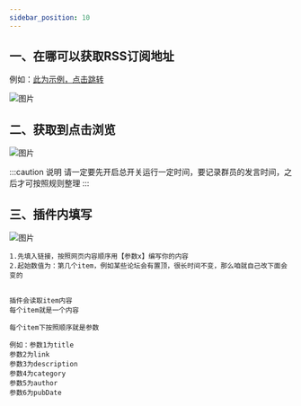 ```yaml
---
sidebar_position: 10
---
```


## 一、在哪可以获取RSS订阅地址
例如：[此为示例，点击跳转](http://kyle.axi8.cn/forum.php?mod=rss&fid=40&auth=0)

![图片](/img/doc/高级功能/高级首页/RSS订阅1.png)

## 二、获取到点击浏览
![图片](/img/doc/高级功能/高级首页/RSS订阅2.png)

:::caution 说明
请一定要先开启总开关运行一定时间，要记录群员的发言时间，之后才可按照规则整理
:::

## 三、插件内填写
![图片](/img/doc/高级功能/高级首页/RSS订阅3.png)
~~~
1.先填入链接，按照网页内容顺序用【参数x】编写你的内容
2.起始数值为：第几个item，例如某些论坛会有置顶，很长时间不变，那么咱就自己改下面会变的


插件会读取item内容
每个item就是一个内容

每个item下按照顺序就是参数

例如：参数1为title
参数2为link
参数3为description
参数4为category
参数5为author
参数6为pubDate
~~~